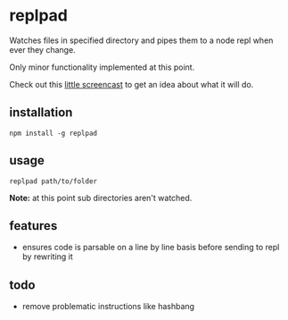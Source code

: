 # replpad

Watches files in specified directory and pipes them to a node repl when ever they change.

Only minor functionality implemented at this point.

Check out this [little screencast](http://youtu.be/rwBuSlzU57Y) to get an idea about what it will do.

## installation

    npm install -g replpad

## usage

    replpad path/to/folder

**Note:** at this point sub directories aren't watched.

## features

- ensures code is parsable on a line by line basis before sending to repl by rewriting it

## todo

- remove problematic instructions like hashbang
